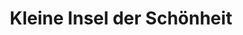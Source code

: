 ---
title: "Kleine Insel der Schönheit"
url: /zwickau/kleine-insel-der-schoenheit/
shop: Kosmetik
---